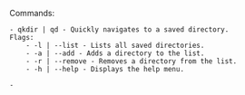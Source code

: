 

Commands:

    - qkdir | qd - Quickly navigates to a saved directory.
    Flags:
        - -l | --list - Lists all saved directories.
        - -a | --add - Adds a directory to the list.
        - -r | --remove - Removes a directory from the list.
        - -h | --help - Displays the help menu.

    -  